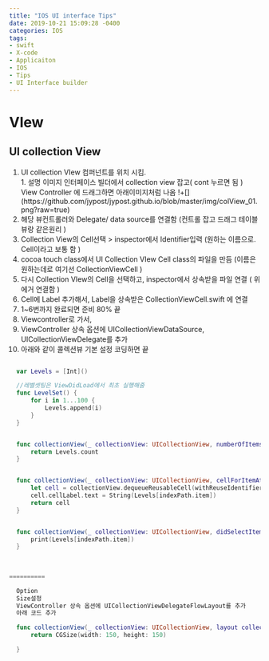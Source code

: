 ```yaml
---
title: "IOS UI interface Tips"
date: 2019-10-21 15:09:28 -0400
categories: IOS
tags:
- swift
- X-code
- Applicaiton
- IOS
- Tips
- UI Interface builder
---
```



# VIew
## UI collection View
<ol>
  <li>UI collection VIew 컴퍼넌트를 위치 시킴.</li>
  1. 설명 이미지 인터페이스 빌더에서 collection view 잡고( cont 누르면 됨 ) View Controller 에 드래그하면 아래이미지처럼 나옴
  !+[](https://github.com/jypost/jypost.github.io/blob/master/img/colView_01.png?raw=true)
  <li>해당 뷰컨트롤러와 Delegate/ data source를 연결함 (컨트롤 잡고 드래그 테이블뷰랑 같은원리 )</li>
  <li>Collection View의 Cell선택 > inspector에서 Identifier입력 (원하는 이름으로. Cell이라고 보통 함 )</li>
  <li>cocoa touch class에서 UI Collection VIew Cell class의 파일을 만듬 (이름은 원하는데로 여기선 CollectionViewCell )</li>
  <li>다시 Collection VIew의 Cell을 선택하고, inspector에서 상속받을 파일 연결 ( 위에거 연결함 )</li>
  <li>Cell에 Label 추가해서, Label을 상속받은 CollectionViewCell.swift 에 연결</li>
  <li>1~6번까지 완료되면 준비 80% 끝</li>
  <li>Viewcontroller로 가서,</li>
  <li>ViewController 상속 옵션에 UICollectionViewDataSource, UICollectionViewDelegate를 추가</li>
  <li>아래와 같이 콜렉션뷰 기본 설정 코딩하면 끝</li>
</ol>

```swift

  var Levels = [Int]()

  //레벨셋팅은 ViewDidLoad에서 최초 실행해줌
  func LevelSet() {
      for i in 1...100 {
          Levels.append(i)
      }
  }


  func collectionView(_ collectionView: UICollectionView, numberOfItemsInSection section: Int) -> Int {
      return Levels.count
  }


  func collectionView(_ collectionView: UICollectionView, cellForItemAt indexPath: IndexPath) -> UICollectionViewCell {
      let cell = collectionView.dequeueReusableCell(withReuseIdentifier: "Cell", for: indexPath) as! CollectionViewCell
      cell.cellLabel.text = String(Levels[indexPath.item])
      return cell
  }


  func collectionView(_ collectionView: UICollectionView, didSelectItemAt indexPath: IndexPath) {
      print(Levels[indexPath.item])
  }
    
    
    
==========

  Option 
  Size설정
  ViewController 상속 옵션에 UICollectionViewDelegateFlowLayout를 추가
  아래 코드 추가

  func collectionView(_ collectionView: UICollectionView, layout collectionViewLayout: UICollectionViewLayout, sizeForItemAt indexPath: IndexPath) -> CGSize {
      return CGSize(width: 150, height: 150)

  }
    

```
    
    
    
    
    
    
    
    
    
    
    
